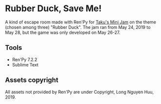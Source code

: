 # Rubber Duck, Save Me!

A kind of escape room made with Ren'Py for [Taku's Mini Jam](https://itch.io/jam/takus-mini-jam) on the theme (chosen among three) "Rubber Duck". The jam ran from May 24, 2019 to May 28, but the game was only developed on May 26-27.

## Tools

* Ren'Py 7.2.2
* Sublime Text

## Assets copyright

All assets not provided by Ren'Py are under Copyright, Long Nguyen Huu, 2019.
